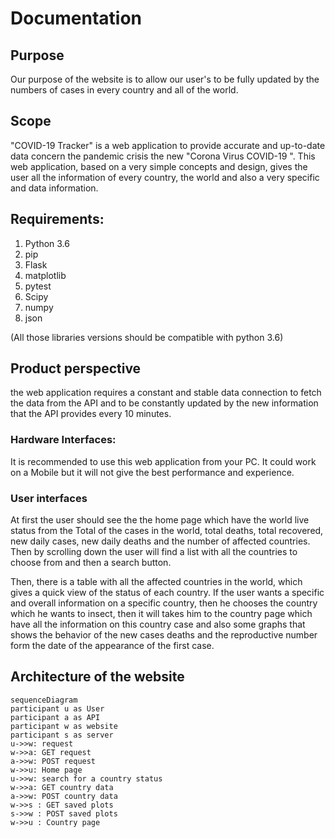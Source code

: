 # Documentation

## Purpose

Our purpose of the website is to allow our user's to be fully updated by the numbers of cases in every country and all of the world.

## Scope

"COVID-19 Tracker" is a web application to provide accurate and up-to-date data concern the pandemic crisis the new "Corona Virus COVID-19 ". This web application, based on a very simple concepts and design, gives the user all the information of every country, the world and also a very specific and data information. 

## Requirements:

1. Python 3.6
2. pip
3. Flask 
4. matplotlib
5. pytest
6. Scipy
7. numpy
8. json

(All those libraries versions should be compatible with python 3.6)

## Product perspective

the web application requires a constant and stable data connection to fetch the data from the API and to be constantly updated by the new information that the API provides every 10 minutes.

### Hardware Interfaces: 

It is recommended to use this web application from your PC. It could work on a Mobile but it will not give the best performance and experience.

### 	User interfaces

At first the user should see the the home page which have the world live status from the Total of the cases in the world, total deaths, total recovered, new daily cases, new daily deaths and the number of affected countries. Then by scrolling down the user will find a list with all the countries to choose from and then a search button. 

Then, there is a table with all the affected countries in the world, which gives a quick view of the status of each country. If the user wants a specific and overall information on  a specific country, then he chooses the country which he wants to insect, then it will takes him to the country page which have all the information on this country case and also some graphs that shows the behavior of the new cases deaths and the reproductive number form the date of the appearance of the first case.

## Architecture of the website

```mermaid
sequenceDiagram
participant u as User
participant a as API
participant w as website
participant s as server
u->>w: request
w->>a: GET request
a->>w: POST request
w->>u: Home page
u->>w: search for a country status
w->>a: GET country data
a->>w: POST country data
w->>s : GET saved plots
s->>w : POST saved plots
w->>u : Country page 
```

​	


